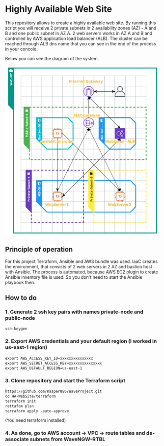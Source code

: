 # Highly Available Web Site

This repository allows to create a highly available web site. By running this script you will receive 2 private subnets in 2 availability zones (AZ) - A and B and one public subnet in AZ A. 2 web servers works in AZ A and B and controlled by AWS application load balancer (ALB). The cluster can be reached through ALB dns name that you can see in the end of the process in your concole.

Below you can see the diagram of the system.

![Image alt](https://github.com/Kasper886/WaveProject/blob/master/HA-WebSite/files/HA_WebSite.png)

## Principle of operation
For this project Terraform, Ansible and AWS bundle was used. IaaC creates the environment, that consists of 2 web servers in 2 AZ and bastion host with Ansible. The process is automated, because AWS EC2 plugin to create Ansible inventory file is used. So you don't need to start the Ansible playbook then.

## How to do
### 1. Generate 2 ssh key pairs with names private-node and public-node
```
ssh-keygen
```
### 2. Export AWS credentials and your default region (I worked in us-east-1 region)
```
export AWS_ACCESS_KEY_ID=xxxxxxxxxxxxxxx
export AWS_SECRET_ACCESS_KEY=xxxxxxxxxxxxxxx
export AWS_DEFAULT_REGION=us-east-1
```
### 3. Clone repository and start the Terraform script
```
https://github.com/Kasper886/WaveProject.git
cd HA-WebSite/terraform
terraform init
rettafom plan
terraform apply -auto-approve
```
(You need terraform installed)
### 4. As done, go to AWS account -> VPC -> route tables and de-associate subnets from WaveNGW-RTBL
